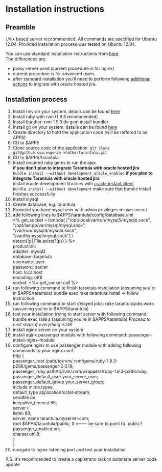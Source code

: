 # Installation instructions

## Preamble
Unix based server reccommended. 
All commands are specified for Ubuntu 12.04.
Provided installation process was tested on Ubuntu 12.04.

You can use standard installation instructions from [here](https://github.com/prove/tarantula).  
The differences are:
- proxy server used (current procedure is for nginx)
- current procedure is for advanced users
- after standard installation you'll need to perform following [additional actions](https://getsatisfaction.com/prove/topics/jira_link) to intgrate with oracle hosted jira.   

## Installation process

1. Install rmv on your system, details can be found [here](https://rvm.io/rvm/install/)
2. Install ruby with rvm (1.9.3 recommended) 
3. Install bundler:     rvm 1.9.3 do gem install bundler
4. Install git on your system, details can be found [here](http://git-scm.com/book/en/Getting-Started-Installing-Git)
5. Create directory to hold the application code (will be reffered to as APPS)
6. CD to $APPS
7. Clone source code of the application: `git clone git@github.com:evgeniy-khatko/tarantula.git`  
8. CD to $APPS/tarantula
9. Install required ruby gems to run the app:  
**if you don't plan to integrate Tarantula with oracle hosted jira**  
  `bundle install --without development oracle_enabled` 
**if you plan to integrate Tarantula with oracle hosted jira**  
  install oracle development libraries with [oracle instant client](http://www.oracle.com/technetwork/topics/linuxx86-64soft-092277.html)   
  `bundle install --without development`   make sure that bundle install finishes successfully  
10. Install mysql
11. Create database, e.g. tarantula
12. Provided you have mysql user with admin privileges => user:secret
13. add following lines to $APPS/tarantula/config/database.yml:  
      <% get_socket = lambda{ ["/opt/local/var/run/mysql5/mysqld.sock",   
                               "/opt/lampp/var/mysql/mysql.sock",  
                               "/var/run/mysqld/mysqld.sock",  
                               "/var/lib/mysql/mysql.sock"].\  
                              detect{|p| File.exists?(p)} } %>  
      production:  
      <space>adapter: mysql2  
      <space>database: tarantula  
      <space>username: user  
      <space>password: secret  
      <space>host: localhost   
      <space>encoding: utf8  
      <space>socket: <%= get_socket.call %>    
14. run following command to finish tarantula installation (assuming you're in $APPS\/tarantula)
         bundle exec rake tarantula:install => follow instruction
15. run following command to start delayed jobs: rake tarantula:jobs:work (assuming you're in $APPS\/tarantula)      
16. test your installation trying to start server with following command:     bundle exec rails s (assuming you're in $APPS\/tarantula)
*Proceed to next steps if everything is OK*
17. install nginx server on your system
18. install nginx passenger module with following command:     passenger-install-nginx-module
19. configure nginx to use passenger module with adding following commands to your nginx.conf:  
      http {  
          passenger_root /path/to/rvm/.rvm/gems/ruby-1.9.3-p286/gems/passenger-3.0.18;  
          passenger_ruby path/to/rvm/.rvm/wrappers/ruby-1.9.3-p286/ruby;  
          passenger_default_user your_server_user;  
          passenger_default_group your_server_group;  
          include       mime.types;  
          default_type  application/octet-stream;  
          sendfile        on;  
          keepalive_timeout  65;  
        server {  
          listen 80;  
          server_name tarantula.myserver.com;  
          root $APPS/tarantula/public;   # <--- be sure to point to 'public'!  
          passenger_enabled on;  
          charset utf-8;  
        }  
      }  
20. navigate to nginx listening port and test your installation

P.S.
it's recommended to create a capistrano task to automate server code update

